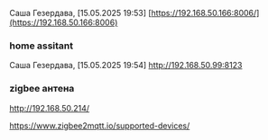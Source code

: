 Саша Гезердава, [15.05.2025 19:53]
[https://192.168.50.166:8006/](https://192.168.50.166:8006)

### home assitant

Саша Гезердава, [15.05.2025 19:54]
http://192.168.50.99:8123


### zigbee антена

http://192.168.50.214/

https://www.zigbee2mqtt.io/supported-devices/
